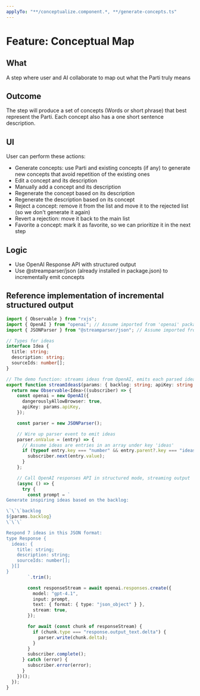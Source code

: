 ```yaml
---
applyTo: "**/conceptualize.component.*, **/generate-concepts.ts"
---
```


# Feature: Conceptual Map

## What

A step where user and AI collaborate to map out what the Parti truly means

## Outcome

The step will produce a set of concepts (Words or short phrase) that best represent the Parti.
Each concept also has a one short sentence description.

## UI

User can perform these actions:

- Generate concepts: use Parti and existing concepts (if any) to generate new concepts that avoid repetition of the existing ones
- Edit a concept and its description
- Manually add a concept and its description
- Regenerate the concept based on its description
- Regenerate the description based on its concept
- Reject a concept: remove it from the list and move it to the rejected list (so we don't generate it again)
- Revert a rejection: move it back to the main list
- Favorite a concept: mark it as favorite, so we can prioritize it in the next step

## Logic

- Use OpenAI Response API with structured output
- Use @streamparser/json (already installed in package.json) to incrementally emit concepts

## Reference implementation of incremental structured output

```ts
import { Observable } from "rxjs";
import { OpenAI } from "openai"; // Assume imported from 'openai' package or a compatible ESM module
import { JSONParser } from "@streamparser/json"; // Assume imported from '@streamparser/json'

// Types for ideas
interface Idea {
  title: string;
  description: string;
  sourceIds: number[];
}

// The demo function: streams ideas from OpenAI, emits each parsed idea
export function streamIdeas$(params: { backlog: string; apiKey: string }): Observable<Idea> {
  return new Observable<Idea>((subscriber) => {
    const openai = new OpenAI({
      dangerouslyAllowBrowser: true,
      apiKey: params.apiKey,
    });

    const parser = new JSONParser();

    // Wire up parser event to emit ideas
    parser.onValue = (entry) => {
      // Assume ideas are entries in an array under key 'ideas'
      if (typeof entry.key === "number" && entry.parent?.key === "ideas" && typeof entry.value?.title === "string") {
        subscriber.next(entry.value);
      }
    };

    // Call OpenAI responses API in structured mode, streaming output
    (async () => {
      try {
        const prompt = `
Generate inspiring ideas based on the backlog:

\`\`\`backlog
${params.backlog}
\`\`\`

Respond 7 ideas in this JSON format:
type Response {
  ideas: {
    title: string;
    description: string;
    sourceIds: number[];
  }[]
}
        `.trim();

        const responseStream = await openai.responses.create({
          model: "gpt-4.1",
          input: prompt,
          text: { format: { type: "json_object" } },
          stream: true,
        });

        for await (const chunk of responseStream) {
          if (chunk.type === "response.output_text.delta") {
            parser.write(chunk.delta);
          }
        }
        subscriber.complete();
      } catch (error) {
        subscriber.error(error);
      }
    })();
  });
}
```
